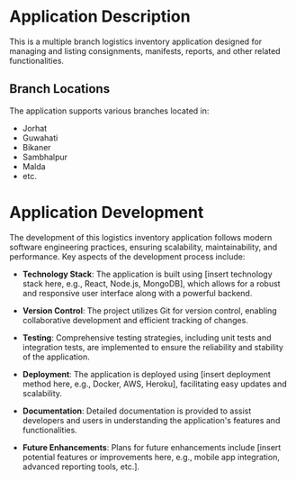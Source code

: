# Application Description

This is a multiple branch logistics inventory application designed for managing and listing consignments, manifests, reports, and other related functionalities. 

## Branch Locations
The application supports various branches located in:
- Jorhat
- Guwahati
- Bikaner
- Sambhalpur
- Malda
- etc.

# Application Development

The development of this logistics inventory application follows modern software engineering practices, ensuring scalability, maintainability, and performance. Key aspects of the development process include:

- **Technology Stack**: The application is built using [insert technology stack here, e.g., React, Node.js, MongoDB], which allows for a robust and responsive user interface along with a powerful backend.

- **Version Control**: The project utilizes Git for version control, enabling collaborative development and efficient tracking of changes.

- **Testing**: Comprehensive testing strategies, including unit tests and integration tests, are implemented to ensure the reliability and stability of the application.

- **Deployment**: The application is deployed using [insert deployment method here, e.g., Docker, AWS, Heroku], facilitating easy updates and scalability.

- **Documentation**: Detailed documentation is provided to assist developers and users in understanding the application's features and functionalities.

- **Future Enhancements**: Plans for future enhancements include [insert potential features or improvements here, e.g., mobile app integration, advanced reporting tools, etc.].
